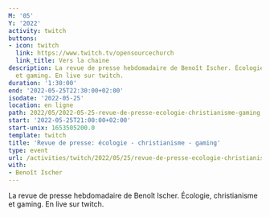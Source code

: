 ```yaml
---
M: '05'
Y: '2022'
activity: twitch
buttons:
- icon: twitch
  link: https://www.twitch.tv/opensourcechurch
  link_title: Vers la chaine
description: La revue de presse hebdomadaire de Benoît Ischer. Écologie, christianisme
  et gaming. En live sur twitch.
duration: '1:30:00'
end: '2022-05-25T22:30:00+02:00'
isodate: '2022-05-25'
location: en ligne
path: 2022/05/2022-05-25-revue-de-presse-ecologie-christianisme-gaming.md
start: '2022-05-25T21:00:00+02:00'
start-unix: 1653505200.0
template: twitch
title: 'Revue de presse: écologie - christianisme - gaming'
type: event
url: /activities/twitch/2022/05/25/revue-de-presse-ecologie-christianisme-gaming
with:
- Benoît Ischer
---
```

La revue de presse hebdomadaire de Benoît Ischer. Écologie, christianisme et gaming. En live sur twitch.